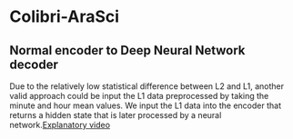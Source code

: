 # Colibri-AraSci
## Normal encoder to Deep Neural Network decoder
Due to the relatively low statistical difference between L2 and L1, another valid approach could be input the L1 data preprocessed by taking the minute and hour mean values. We input the L1 data into the encoder that returns a hidden state that is later processed by a neural network.[Explanatory video]()
